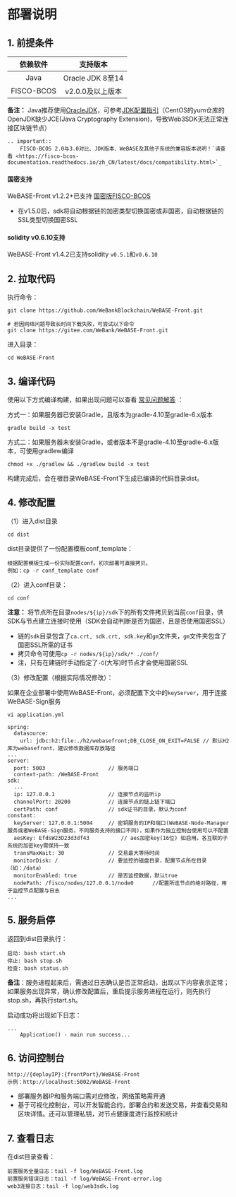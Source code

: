# 部署说明

## 1. 前提条件

| 依赖软件 | 支持版本 |
| :-: | :-: |
| Java | Oracle JDK 8至14 |
| FISCO-BCOS | v2.0.0及以上版本 |

**备注：** Java推荐使用[OracleJDK](https://www.oracle.com/technetwork/java/javase/downloads/index.html)，可参考[JDK配置指引](./appendix.html#jdk)（CentOS的yum仓库的OpenJDK缺少JCE(Java Cryptography Extension)，导致Web3SDK无法正常连接区块链节点）


```eval_rst
.. important::
    FISCO-BCOS 2.0与3.0对比、JDK版本、WeBASE及其他子系统的兼容版本说明！`请查看 <https://fisco-bcos-documentation.readthedocs.io/zh_CN/latest/docs/compatibility.html>`_
```

#### 国密支持

WeBASE-Front v1.2.2+已支持 [国密版FISCO-BCOS](https://fisco-bcos-documentation.readthedocs.io/zh_CN/latest/docs/manual/guomi_crypto.html)
- 在v1.5.0后，sdk将自动根据链的加密类型切换国密或非国密，自动根据链的SSL类型切换国密SSL

<span id="solc6"></span>
#### solidity v0.6.10支持

WeBASE-Front v1.4.2已支持solidity `v0.5.1`和`v0.6.10`

## 2. 拉取代码
执行命令：
```shell
git clone https://github.com/WeBankBlockchain/WeBASE-Front.git

# 若因网络问题导致长时间下载失败，可尝试以下命令
git clone https://gitee.com/WeBank/WeBASE-Front.git
```

进入目录：

```
cd WeBASE-Front
```

## 3. 编译代码

使用以下方式编译构建，如果出现问题可以查看 [常见问题解答](./appendix.html#id6) ：

方式一：如果服务器已安装Gradle，且版本为gradle-4.10至gradle-6.x版本

```shell
gradle build -x test
```

方式二：如果服务器未安装Gradle，或者版本不是gradle-4.10至gradle-6.x版本，可使用gradlew编译

```shell
chmod +x ./gradlew && ./gradlew build -x test
```

构建完成后，会在根目录WeBASE-Front下生成已编译的代码目录dist。

## 4. 修改配置

（1）进入dist目录

```
cd dist
```

dist目录提供了一份配置模板conf_template：

```
根据配置模板生成一份实际配置conf。初次部署可直接拷贝。
例如：cp -r conf_template conf
```

（2）进入conf目录：

```shell
cd conf
```

**注意：** 将节点所在目录`nodes/${ip}/sdk`下的所有文件拷贝到当前`conf`目录，供SDK与节点建立连接时使用（SDK会自动判断是否为国密，且是否使用国密SSL）
- 链的`sdk`目录包含了`ca.crt, sdk.crt, sdk.key`和`gm`文件夹，`gm`文件夹包含了国密SSL所需的证书
- 拷贝命令可使用`cp -r nodes/${ip}/sdk/* ./conf/`
- 注，只有在建链时手动指定了`-G`(大写)时节点才会使用国密SSL

（3）修改配置（根据实际情况修改）：

如果在企业部署中使用WeBASE-Front，必须配置下文中的`keyServer`，用于连接WeBASE-Sign服务

```
vi application.yml
```

``` 
spring:
  datasource:
    url: jdbc:h2:file:./h2/webasefront;DB_CLOSE_ON_EXIT=FALSE // 默认H2库为webasefront，建议修改数据库存放路径
...
server: 
  port: 5003                    // 服务端口
  context-path: /WeBASE-Front
sdk: 
  ...
  ip: 127.0.0.1                 // 连接节点的监听ip
  channelPort: 20200            // 连接节点的链上链下端口
  certPath: conf                // sdk证书的目录，默认为conf
constant: 
  keyServer: 127.0.0.1:5004     // 密钥服务的IP和端口(WeBASE-Node-Manager服务或者WeBASE-Sign服务，不同服务支持的接口不同)，如果作为独立控制台使用可以不配置
  aesKey: EfdsW23D23d3df43          // aes加密key(16位) 如启用，各互联的子系统的加密key需保持一致
  transMaxWait: 30              // 交易最大等待时间
  monitorDisk: /                // 要监控的磁盘目录，配置节点所在目录（如：/data）
  monitorEnabled: true          // 是否监控数据，默认true
  nodePath: /fisco/nodes/127.0.0.1/node0      //配置所连节点的绝对路径，用于监控节点配置与日志
...
```

## 5. 服务启停

返回到dist目录执行：
```shell
启动: bash start.sh
停止: bash stop.sh
检查: bash status.sh
```
**备注**：服务进程起来后，需通过日志确认是否正常启动，出现以下内容表示正常；如果服务出现异常，确认修改配置后，重启提示服务进程在运行，则先执行stop.sh，再执行start.sh。

启动成功将出现如下日志：
```
...
	Application() - main run success...
```

## 6. 访问控制台

```
http://{deployIP}:{frontPort}/WeBASE-Front
示例：http://localhost:5002/WeBASE-Front
```

- 部署服务器IP和服务端口需对应修改，网络策略需开通
- 基于可视化控制台，可以开发智能合约，部署合约和发送交易，并查看交易和区块详情。还可以管理私钥，对节点健康度进行监控和统计

## 7. 查看日志

在dist目录查看：

```
前置服务全量日志：tail -f log/WeBASE-Front.log
前置服务错误日志：tail -f log/WeBASE-Front-error.log
web3连接日志：tail -f log/web3sdk.log
```